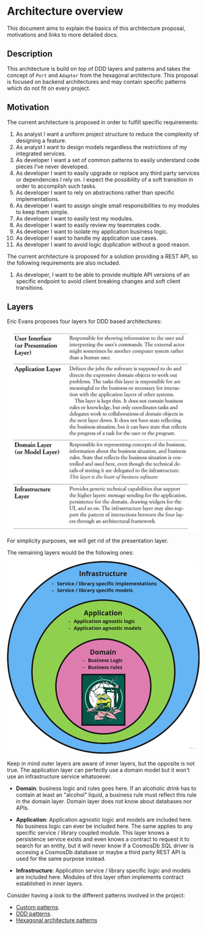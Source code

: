# Architecture overview

This document aims to explain the basics of this architecture proposal, motivations and links to more detailed docs.

## Description

This architecture is build on top of DDD layers and paterns and takes the concept of `Port` and `Adapter` from the hexagonal architecture. This proposal is focused on backend architectures and may contain specific patterns which do not fit on every project.

## Motivation

The current architecture is proposed in order to fulfill specific requirements:

1. As analyst I want a uniform project structure to reduce the complexity of designing a feature.
9. As analyst I want to design models regardless the restrictions of my integrated services.
2. As developer I want a set of common patterns to easily understand code pieces I've never developed.
3. As developer I want to easily upgrade or replace any third party services or dependencies I rely on. I expect the possibility of a soft transition in order to accomplish such tasks.
4. As developer I want to rely on abstractions rather than specific implementations.
5. As developer I want to assign single small responsibilities to my modules to keep them simple.
6. As developer I want to easily test my modules.
7. As developer I want to easily review my teammates code.
8. As developer I want to isolate my application business logic.
10. As developer I want to handle my application use cases.
12. As developer I want to avoid logic duplication without a good reason.

The current architecture is proposed for a solution providing a REST API, so the following requirements are also included.

1. As developer, I want to be able to provide multiple API versions of an specific endpoint to avoid client breaking changes and soft client transitions.

## Layers

Eric Evans proposes four layers for DDD based architectures:

![DDD layers](../static/ddd-layers.png)

For simplicity purposes, we will get rid of the presentation layer.

The remaining layers would be the following ones:

![proposed layers](../static/project-layers.png)

Keep in mind outer layers are aware of inner layers, but the opposite is not true. The application layer can perfectly use a domain model but it won't use an infrastructure service whatsoever.

- **Domain**: business logic and rules goes here. If an alcoholic drink has to contain at least an "alcohol" liquid, a business rule must reflect this rule in the domain layer. Domain layer does not know about databases nor APIs.

- **Application**: Application agnostic logic and models are included here. No business logic can ever be included here. The same applies to any specific service / library coupled module. This layer knows a persistence service exists and even knows a contract to request it to search for an entity, but it will never know if a CosmosDb SQL driver is accesing a CosmosDb database or maybe a third party REST API is used for the same purpose instead.

- **Infrastructure**: Application service / library specific logic and models are included here. Modules of this layer often implements contract established in inner layers.

Consider having a look to the different patterns involved in the project:

- [Custom patterns](./patterns/custom-patterns.md).
- [DDD patterns](./patterns/ddd/domain.md).
- [Hexagonal architecture patterns](./patterns/hex.md)